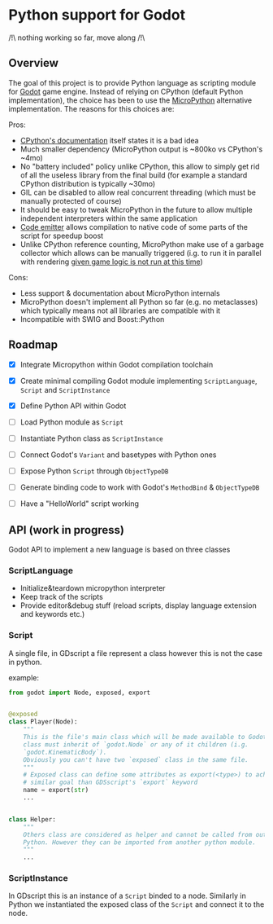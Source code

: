 Python support for Godot
========================

/!\ nothing working so far, move along /!\


Overview
--------

The goal of this project is to provide Python language as scripting module for
[Godot](godotengine.org) game engine.
Instead of relying on CPython (default Python implementation), the choice has
been to use the [MicroPython](micropython.org) alternative implementation.
The reasons for this choices are:

Pros:
- [CPython's documentation](https://docs.python.org/3.6/extending/embedding.html) itself
  states it is a bad idea
- Much smaller dependency (MicroPython output is ~800ko vs CPython's ~4mo)
- No "battery included" policy unlike CPython, this allow to simply get rid
  of all the useless library from the final build (for example a standard
  CPython distribution is typically ~30mo)
- GIL can be disabled to allow real concurrent threading (which must be
  manually protected of course)
- It should be easy to tweak MicroPython in the future to allow multiple
  independent interpreters within the same application
- [Code emitter](http://docs.micropython.org/en/latest/wipy/reference/speed_python.html#the-native-code-emitter)
  allows compilation to native code of some parts of the script for speedup boost
- Unlike CPython reference counting, MicroPython make use of a garbage collector
  which allows can be manually triggered (i.g. to run it in parallel with
  rendering [given game logic is not run at this time](https://godotengine.org/article/why-does-godot-use-servers-and-rids))

Cons:
- Less support & documentation about MicroPython internals
- MicroPython doesn't implement all Python so far (e.g. no metaclasses) which
  typically means not all libraries are compatible with it
- Incompatible with SWIG and Boost::Python


Roadmap
-------

- [X] Integrate Micropython within Godot compilation toolchain
- [X] Create minimal compiling Godot module implementing `ScriptLanguage`, `Script` and `ScriptInstance`
- [X] Define Python API within Godot
- [ ] Load Python module as `Script`
- [ ] Instantiate Python class as `ScriptInstance`
- [ ] Connect Godot's `Variant` and basetypes with Python ones
- [ ] Expose Python `Script` through `ObjectTypeDB`
- [ ] Generate binding code to work with Godot's `MethodBind` & `ObjectTypeDB`
- [ ] Have a "HelloWorld" script working


API (work in progress)
----------------------

Godot API to implement a new language is based on three classes

### ScriptLanguage
- Initialize&teardown micropython interpreter
- Keep track of the scripts
- Provide editor&debug stuff (reload scripts, display language extension and keywords etc.)


### Script
A single file, in GDscript a file represent a class however this is not the case
in python.

example:

```python
from godot import Node, exposed, export


@exposed
class Player(Node):
	"""
	This is the file's main class which will be made available to Godot. This
	class must inherit of `godot.Node` or any of it children (i.g.
	`godot.KinematicBody`).
	Obviously you can't have two `exposed` class in the same file.
	"""
	# Exposed class can define some attributes as export(<type>) to achieve
	# similar goal than GDSscript's `export` keyword
	name = export(str)
	...


class Helper:
	"""
	Others class are considered as helper and cannot be called from outside
	Python. However they can be imported from another python module.
	"""
	...


```


### ScriptInstance
In GDscript this is an instance of a `Script` binded to a node.
Similarly in Python we instantiated the exposed class of the `Script` and
connect it to the node.

